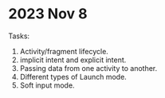 # 2023 Nov 8
Tasks:
1) Activity/fragment lifecycle.
2) implicit intent and explicit intent.
3) Passing data from one activity to another.
4) Different types of Launch mode.
5) Soft input mode.
